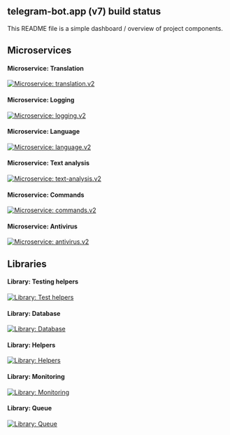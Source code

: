 ## telegram-bot.app (v7) build status

This README file is a simple dashboard / overview of project components.
## Microservices

#### Microservice: Translation
[![Microservice: translation.v2](https://github.com/telegram-bot-app/ms.translation.v2/actions/workflows/test.yaml/badge.svg)](https://github.com/telegram-bot-app/ms.translation.v2/actions/workflows/test.yaml)

#### Microservice: Logging
[![Microservice: logging.v2](https://github.com/telegram-bot-app/ms.logging.v2/actions/workflows/test.yaml/badge.svg)](https://github.com/telegram-bot-app/ms.logging.v2/actions/workflows/test.yaml)

#### Microservice: Language
[![Microservice: language.v2](https://github.com/telegram-bot-app/ms.language.v2/actions/workflows/test.yaml/badge.svg)](https://github.com/telegram-bot-app/ms.language.v2/actions/workflows/test.yaml)

#### Microservice: Text analysis
[![Microservice: text-analysis.v2](https://github.com/telegram-bot-app/ms.text-analysis.v2/actions/workflows/test.yaml/badge.svg)](https://github.com/telegram-bot-app/ms.text-analysis.v2/actions/workflows/test.yaml)

#### Microservice: Commands
[![Microservice: commands.v2](https://github.com/telegram-bot-app/ms.commands.v2/actions/workflows/test.yaml/badge.svg)](https://github.com/telegram-bot-app/ms.commands.v2/actions/workflows/test.yaml)

#### Microservice: Antivirus
[![Microservice: antivirus.v2](https://github.com/telegram-bot-app/ms.antivirus.v2/actions/workflows/test.yaml/badge.svg)](https://github.com/telegram-bot-app/ms.antivirus.v2/actions/workflows/test.yaml)

## Libraries

#### Library: Testing helpers
[![Library: Test helpers](https://github.com/telegram-bot-app/lib.test-helpers-v2/actions/workflows/test.yaml/badge.svg)](https://github.com/telegram-bot-app/lib.test-helpers-v2/actions/workflows/test.yaml)

#### Library: Database
[![Library: Database](https://github.com/telegram-bot-app/lib.database-v2/actions/workflows/test.yaml/badge.svg)](https://github.com/telegram-bot-app/lib.database-v2/actions/workflows/test.yaml)

#### Library: Helpers
[![Library: Helpers](https://github.com/telegram-bot-app/lib.helpers-v2/actions/workflows/test.yaml/badge.svg)](https://github.com/telegram-bot-app/lib.helpers-v2/actions/workflows/test.yaml)

#### Library: Monitoring
[![Library: Monitoring](https://github.com/telegram-bot-app/lib.monitoring-v2/actions/workflows/test.yaml/badge.svg)](https://github.com/telegram-bot-app/lib.monitoring-v2/actions/workflows/test.yaml)

#### Library: Queue
[![Library: Queue](https://github.com/telegram-bot-app/lib.queue-v2/actions/workflows/test.yaml/badge.svg)](https://github.com/telegram-bot-app/lib.queue-v2/actions/workflows/test.yaml)
